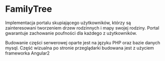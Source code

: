 # FamilyTree

Implementacja portalu skupiającego użytkowników, którzy są zainteresowani tworzeniem drzew rodzinnych i mapy swojej rodziny. Portal gwarantuje zachowanie poufności dla każdego z użytkowników.

Budowanie części serwerowej oparte jest na języku PHP oraz bazie danych mysql. Część wizualna po stronie przeglądarki budowana jest z użyciem frameworka Angular2

